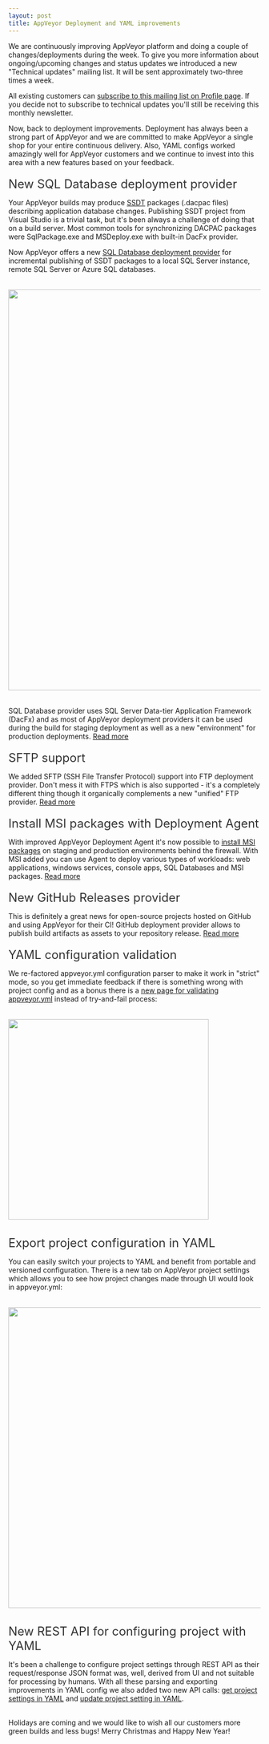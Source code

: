 ```yaml
---
layout: post
title: AppVeyor Deployment and YAML improvements
---
```


<p>
We are continuously improving AppVeyor platform and doing a couple of changes/deployments during the week. To give you more information about ongoing/upcoming changes and status updates we introduced a new "Technical updates" mailing list. It will be sent approximately two-three times a week.
</p>

<p>
All existing customers can <a href="https://ci.appveyor.com/profile">subscribe to this mailing list on Profile page</a>. If you decide not to subscribe to technical updates you'll still be receiving this monthly newsletter.
</p>

<p>
Now, back to deployment improvements. Deployment has always been a strong part of AppVeyor and we are committed to make AppVeyor a single shop for your entire continuous delivery. Also, YAML configs worked amazingly well for AppVeyor customers and we continue to invest into this area with a new features based on your feedback.
</p>

<h2 style="font-size:170%;font-weight:normal;color:#333;margin: 20px 0 5px 0;">New SQL Database deployment provider</h2>

<p>
Your AppVeyor builds may produce <a href="http://msdn.microsoft.com/en-us/library/hh272686(v=vs.103).aspx">SSDT</a> packages (.dacpac files) describing application database changes. Publishing SSDT project from Visual Studio is a trivial task, but it's been always a challenge of doing that on a build server. Most common tools for synchronizing DACPAC packages were SqlPackage.exe and MSDeploy.exe with built-in DacFx provider.
</p>

<p>
Now AppVeyor offers a new <a href="http://www.appveyor.com/docs/deployment/sql-database-ssdt">SQL Database deployment provider</a> for incremental publishing of SSDT packages to a local SQL Server instance, remote SQL Server or Azure SQL databases.
</p>

<p style="margin:2rem 0;">
<img src="/assets/images/newsletters/2014-12-16/sql-database-provider-settings.png" style="width:800px;">
</p>

<p>
SQL Database provider uses SQL Server Data-tier Application Framework (DacFx) and as most of AppVeyor deployment providers it can be used during the build for staging deployment as well as a new "environment" for production deployments. <a href="http://www.appveyor.com/docs/deployment/sql-database-ssdt">Read more</a>
</p>



<h2 style="font-size:170%;font-weight:normal;color:#333;margin: 20px 0 5px 0;">SFTP support</h2>
<p>
We added SFTP (SSH File Transfer Protocol) support into FTP deployment provider. Don't mess it with FTPS which is also supported - it's a completely different thing though it organically complements a new "unified" FTP provider. <a href="http://www.appveyor.com/docs/deployment/ftp">Read more</a>
</p>



<h2 style="font-size:170%;font-weight:normal;color:#333;margin: 20px 0 5px 0;">Install MSI packages with Deployment Agent</h2>
<p>
With improved AppVeyor Deployment Agent it's now possible to <a href="http://www.appveyor.com/docs/deployment/agent#installing-msi">install MSI packages</a> on staging and production environments behind the firewall. With MSI added you can use Agent to deploy various types of workloads: web applications, windows services, console apps, SQL Databases and MSI packages. <a href="http://www.appveyor.com/docs/deployment/agent">Read more</a>
</p>


<h2 style="font-size:170%;font-weight:normal;color:#333;margin: 20px 0 5px 0;">New GitHub Releases provider</h2>
<p>
This is definitely a great news for open-source projects hosted on GitHub and using AppVeyor for their CI! GitHub deployment provider allows to publish build artifacts as assets to your repository release. <a href="http://www.appveyor.com/docs/deployment/github">Read more</a>
</p>


<h2 style="font-size:170%;font-weight:normal;color:#333;margin: 20px 0 5px 0;">YAML configuration validation</h2>
<p>
We re-factored appveyor.yml configuration parser to make it work in "strict" mode, so you get immediate feedback if there is something wrong with project config and as a bonus there is a <a href="https://ci.appveyor.com/tools/validate-yaml">new page for validating appveyor.yml</a> instead of try-and-fail process:
</p>

<p style="margin:2rem 0;">
<img src="/assets/images/newsletters/2014-12-16/validate-yaml.png" style="width: 400px;">
</p>

<h2 style="font-size:170%;font-weight:normal;color:#333;margin: 20px 0 5px 0;">Export project configuration in YAML</h2>
<p>
You can easily switch your projects to YAML and benefit from portable and versioned configuration. There is a new tab on AppVeyor project settings which allows you to see how project changes made through UI would look in appveyor.yml:
</p>

<p style="margin:2rem 0;">
<img src="/assets/images/newsletters/2014-12-16/export-yaml.png" style="width: 600px;">
</p>

<h2 style="font-size:170%;font-weight:normal;color:#333;margin: 20px 0 5px 0;">New REST API for configuring project with YAML</h2>
<p>
It's been a challenge to configure project settings through REST API as their request/response JSON format was, well, derived from UI and not suitable for processing by humans. With all these parsing and exporting improvements in YAML config we also added two new API calls: <a href="http://www.appveyor.com/docs/api/projects-builds#get-project-settings-yaml">get project settings in YAML</a> and <a href="http://www.appveyor.com/docs/api/projects-builds#update-project-settings-yaml">update project setting in YAML</a>.
</p>

<p>
<br/>
Holidays are coming and we would like to wish all our customers more green builds and less bugs! Merry Christmas and Happy New Year!
</p>
